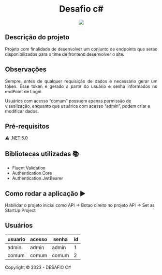 <h1 align="center"> Desafio c# </h1>

<p align="center">
<img src="http://img.shields.io/static/v1?label=STATUS&message=EM%20DESENVOLVIMENTO&color=GREEN&style=for-the-badge"/>
</p>

## Descrição do projeto 

<p align="justify">
  Projeto com finalidade de desenvolver um conjunto de endpoints que serao disponibilizados para o time de frontend desenvolver o site. 
</p>

## Observações 

<p align="justify">
  Sempre, antes de qualquer requisição de dados é necessário gerar um token. Esse token é gerado a partir do usuário e senha informados no endPoint de Login.  

  Usuários  com acesso “comum” possuem apenas permissão de visualização, enquanto que usuários com acesso “admin”, podem criar e modificar dados.
</p>

## Pré-requisitos

:warning: [.NET 5.0](https://dotnet.microsoft.com/en-us/download/dotnet/5.0)

## Bibliotecas utilizadas :books:
- Fluent Validation
- Authentication.Core
- Authentication.JwtBearer

## Como rodar a aplicação :arrow_forward:

Habilidar o projeto inicial como API -> Botao direito no projeto API -> Set as StartUp Project

## Usuários

|usuario|acesso|senha|id|
| -------- |-------- |-------- |-------- |
|admin|admin|admin|1|
|comum|comum|comum|2| 

Copyright :copyright: 2023 - DESAFIO C#
